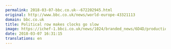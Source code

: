 ```yaml
---
permalink: 2018-03-07-bbc.co.uk--672202945.html
original: http://www.bbc.co.uk/news/world-europe-43321113
domain: bbc.co.uk
title: Political row makes clocks go slow
image: https://ichef-1.bbci.co.uk/news/1024/branded_news/6D4D/production/_100318972_mediaitem100318969.jpg
date: 2018-03-07 16:31:15
translations: en
---
```


